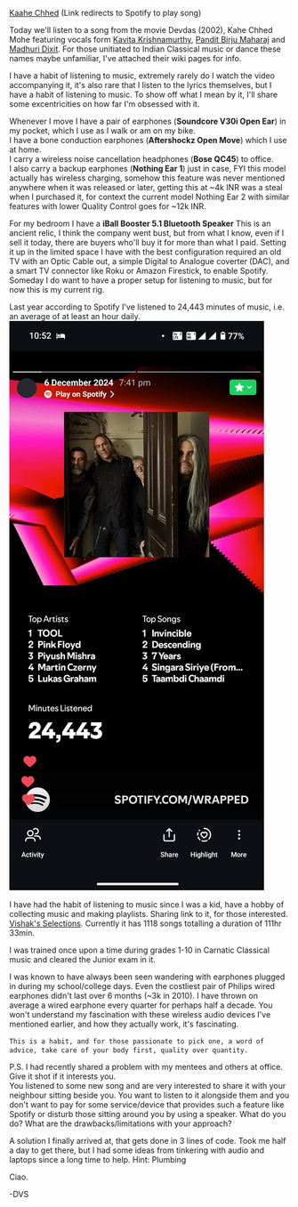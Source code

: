 [Kaahe Chhed](https://open.spotify.com/track/7LgYx8FPuRvjSaFKw4ImIT?si=cee7936015b9444b) (Link redirects to Spotify to play song)

Today we'll listen to a song from the movie Devdas (2002), Kahe Chhed Mohe featuring vocals form [Kavita Krishnamurthy](https://en.wikipedia.org/wiki/Kavita_Krishnamurti), [Pandit Birju Maharaj](https://en.wikipedia.org/wiki/Birju_Maharaj) and [Madhuri Dixit](https://en.wikipedia.org/wiki/Madhuri_Dixit). For those unitiated to Indian Classical music or dance these names maybe unfamiliar, I've attached their wiki pages for info.

I have a habit of listening to music, extremely rarely do I watch the video accompanying it, it's also rare that I listen to the lyrics themselves, but I have a habit of listening to music. To show off what I mean by it, I'll share some excentricities on how far I'm obsessed with it.

Whenever I move I have a pair of earphones (**Soundcore V30i Open Ear**) in my pocket, which I use as I walk or am on my bike.  
I have a bone conduction earphones (**Aftershockz Open Move**) which I use at home.   
I carry a wireless noise cancellation headphones (**Bose QC45**) to office.  
I also carry a backup earphones (**Nothing Ear 1**) just in case, FYI this model actually has wireless charging, somehow this feature was never mentioned anywhere when it was released or later, getting this at ~4k INR was a steal when I purchased it, for context the current model Nothing Ear 2 with similar features with lower Quality Control goes for ~12k INR. 

For my bedroom I have a **iBall Booster 5.1 Bluetooth Speaker** This is an ancient relic, I think the company went bust, but from what I know, even if I sell it today, there are buyers who'll buy it for more than what I paid. Setting it up in the limited space I have with the best configuration required an old TV with an Optic Cable out, a simple Digital to Analogue coverter (DAC), and a smart TV connector like Roku or Amazon Firestick, to enable Spotify. Someday I do want to have a proper setup for listening to music, but for now this is my current rig.  

Last year according to Spotify I've listened to 24,443 minutes of music, i.e. an average of at least an hour daily. 
![2024 Spotify wrapped](./Screenshot_20250415-225203.png)

I have had the habit of listening to music since I was a kid, have a hobby of collecting music and making playlists. Sharing link to it, for those interested.
[Vishak's Selections](https://open.spotify.com/playlist/596c3Od1tJqx4mv645Z3No?si=c20361ecdccb4df6). Currently it has 1118 songs totalling a duration of 111hr 33min.

I was trained once upon a time during grades 1-10 in Carnatic Classical music and cleared the Junior exam in it. 

I was known to have always been seen wandering with earphones plugged in during my school/college days. Even the costliest pair of Philips wired earphones didn't last over 6 months (~3k in 2010). I have thrown on average a wired earphone every quarter for perhaps half a decade. You won't understand my fascination with these wireless audio devices I've mentioned earlier, and how they actually work, it's fascinating.

    This is a habit, and for those passionate to pick one, a word of advice, take care of your body first, quality over quantity.


P.S. I had recently shared a problem with my mentees and others at office. Give it shot if it interests you.  
You listened to some new song and are very interested to share it with your neighbour sitting beside you. You want to listen to it alongside them and you don't want to pay for some service/device that provides such a feature like Spotify or disturb those sitting around you by using a speaker. What do you do? What are the drawbacks/limitations with your approach?

A solution I finally arrived at, that gets done in 3 lines of code. Took me half a day to get there, but I had some ideas from tinkering with audio and laptops since a long time to help.
Hint: Plumbing

Ciao.

-DVS
